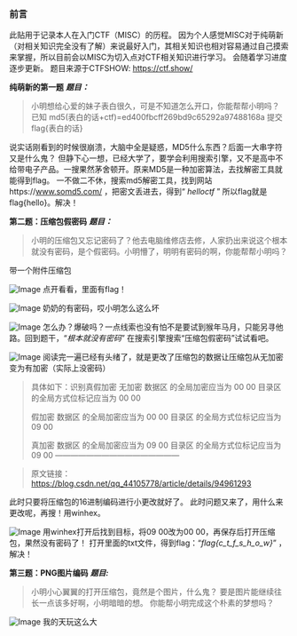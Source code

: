 ### **前言**
此贴用于记录本人在入门CTF（MISC）的历程。
因为个人感觉MISC对于纯萌新（对相关知识完全没有了解）来说最好入门，其相关知识也相对容易通过自己摸索来掌握，所以目前会以MISC为切入点对CTF相关知识进行学习。
会随着学习进度逐步更新。
题目来源于CTFSHOW:   https://ctf.show/

**纯萌新的第一题**
_**题目：**_
> 小明想给心爱的妹子表白很久，可是不知道怎么开口，你能帮帮小明吗？
 已知 md5(表白的话+ctf)=ed400fbcff269bd9c65292a97488168a
提交flag{表白的话}

说实话刚看到的时候很崩溃，大脑中全是疑惑，MD5什么东西？后面一大串字符又是什么鬼？
但静下心一想，已经大学了，要学会利用搜索引擎，又不是高中不给带电子产品。一搜果然茅舍顿开。原来MD5是一种加密算法，去找解密工具就能得到flag。
一不做二不休，搜索md5解密工具，找到网站https://www.somd5.com/ ，把密文丢进去，得到“ _helloctf_ ”
所以flag就是flag{hello}。解决！

**第二题：压缩包假密码**
**_题目：_**

> 小明的压缩包又忘记密码了？他去电脑维修店去修，人家扔出来说这个根本就没有密码，是个假密码。小明懵了，明明有密码的啊，你能帮帮小明吗？

带一个附件压缩包

![Image](https://github.com/user-attachments/assets/61c323f7-dd19-42af-8649-6870fdd33dc8)
点开看看，里面有flag！

![Image](https://github.com/user-attachments/assets/f8c19209-e467-49cb-9f37-1b8c3bc40bd2)
奶奶的有密码，哎小明怎么这么坏

![Image](https://github.com/user-attachments/assets/fc01bbc3-386e-4e4b-9e68-73c2feb55613)
怎么办？爆破吗？一点线索也没有怕不是要试到猴年马月，只能另寻他路。回到题干，“_根本就没有密码_”
在搜索引擎搜索“压缩包假密码”试试看吧。

![Image](https://github.com/user-attachments/assets/bd6dc027-0e6e-4d6f-a731-7a179f6d2355)
阅读完一遍已经有头绪了，就是更改了压缩包的数据让压缩包从无加密变为有加密（实际上没密码）

> 具体如下：识别真假加密
> 无加密
> 数据区 的全局加密应当为 00 00
> 目录区 的全局方式位标记应当为 00 00
> 
> 假加密
> 数据区 的全局加密应当为 00 00
> 目录区 的全局方式位标记应当为 09 00
> 
> 真加密
> 数据区 的全局加密应当为 09 00
> 目录区 的全局方式位标记应当为 09 00
> ————————————————

> 原文链接：https://blog.csdn.net/qq_44105778/article/details/94961293

此时只要将压缩包的16进制编码进行小更改就好了。
此时问题又来了，用什么来更改呢，再搜！用winhex。

![Image](https://github.com/user-attachments/assets/9d0a8121-781d-4963-b8ec-034006d858b1)
用winhex打开后找到目标，将09 00改为00 00，再保存后打开压缩包，果然没有密码了！
打开里面的txt文件，得到flag：“_flag{c_t_f_s_h_o_w}_” ，解决！

**第三题：PNG图片编码**
**_题目:_**

> 小明小心翼翼的打开压缩包，竟然是个图片，什么鬼？
> 要是图片能继续往长一点该多好啊，小明暗暗的想。
> 你能帮小明完成这个朴素的梦想吗？

![Image](https://github.com/user-attachments/assets/b7ec7bda-0b71-429e-a8b0-3783690226a4)
我的天玩这么大
